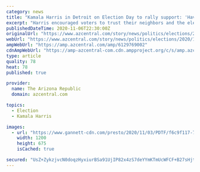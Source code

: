 ```yaml
---
category: news
title: "Kamala Harris in Detroit on Election Day to rally support: 'Have faith in the American people'"
excerpt: "Harris encouraged voters to trust their neighbors and the electoral process before canvassing throughout metro Detroit."
publishedDateTime: 2020-11-06T22:30:00Z
originalUrl: "https://www.azcentral.com/story/news/politics/elections/2020/11/03/kamala-harris-detroit-election-biden-trump/6129769002/"
webUrl: "https://www.azcentral.com/story/news/politics/elections/2020/11/03/kamala-harris-detroit-election-biden-trump/6129769002/"
ampWebUrl: "https://amp.azcentral.com/amp/6129769002"
cdnAmpWebUrl: "https://amp-azcentral-com.cdn.ampproject.org/c/s/amp.azcentral.com/amp/6129769002"
type: article
quality: 78
heat: 78
published: true

provider:
  name: The Arizona Republic
  domain: azcentral.com

topics:
  - Election
  - Kamala Harris

images:
  - url: "https://www.gannett-cdn.com/presto/2020/11/03/PDTF/f6c9f117-74cf-4558-a513-e8dc14dfdc70-AP20308672071807.jpg?auto=webp&crop=4361,2454,x0,y0&format=pjpg&width=1200"
    width: 1200
    height: 675
    isCached: true

secured: "UsZ+ZykzjvcN0doqzHyxiurBSa91UjIP82x4zS7deYYmKTmUcWFCF+B27sHjt8lOhny8NqJBSV3B07iuYRNe4PPs0upefegdHi5foh/MRzoJaEkb10jGV3m7DRBWoCsr3iQASO1k/ZLzfGvorUb773JYsPgwGnt29TZaQaHZBiZAbPu4AYpweHd1eynKWGCvuqxBmgaFAV6yU7UkB2bxrUVRQwK3zhZXwbJutPTQqMHprDpADOViagBpQJ8++HWjMABYkNk5VzCYRcSBD80todxi0uKv/FMFB1tcEpquHrD4CP3YNc3MWxeCLFY5lzInFvs7PDKA1dhB8kFKS4PmHtVrXBzGJvyxrcL9XnmxNg4=;5t4bxM1xZJ/kMxLoMWer0Q=="
---
```


